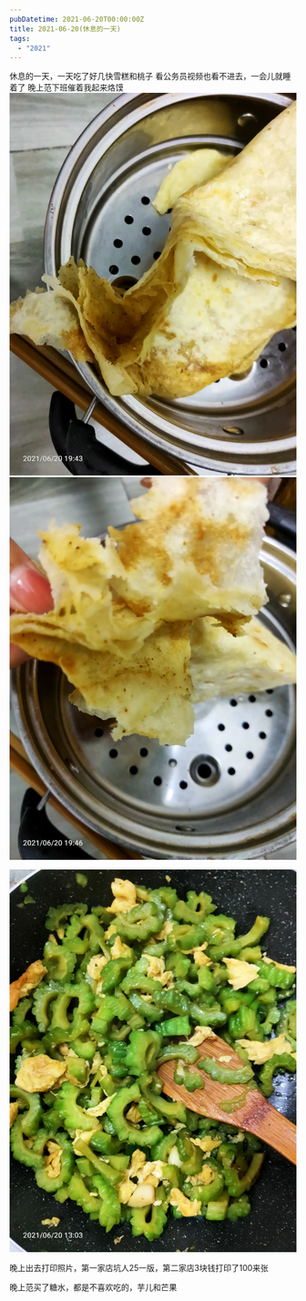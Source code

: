 ```yaml
---
pubDatetime: 2021-06-20T00:00:00Z
title: 2021-06-20(休息的一天)
tags:
  - "2021"
---
```


休息的一天，一天吃了好几快雪糕和桃子
看公务员视频也看不进去，一会儿就睡着了
晚上范下班催着我起来烙馍
![](../../img/6904315-bff58084da6ef45c.jpg)
![](../../img/6904315-b96bb815a1f0ad15.jpg)

![](../../img/6904315-ac778261d17a189a.jpg)


晚上出去打印照片，第一家店坑人25一版，第二家店3块钱打印了100来张

晚上范买了糖水，都是不喜欢吃的，芋儿和芒果

